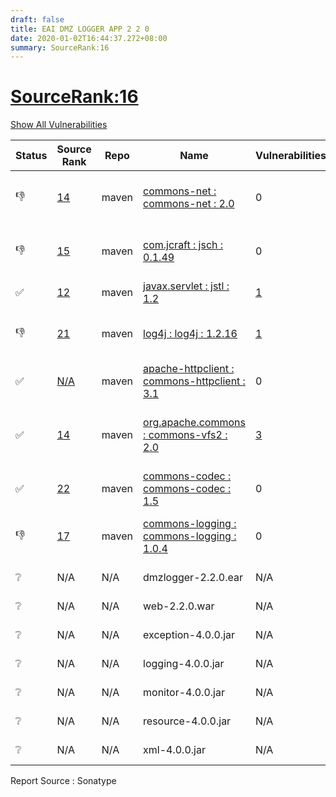 ```yaml
---
draft: false
title: EAI DMZ LOGGER APP 2 2 0
date: 2020-01-02T16:44:37.272+08:00
summary: SourceRank:16
---
```


# <u>SourceRank:16</u>

<a onclick="var x=document.getElementsByName('vulnerabilities');var y=[...x].filter(e=>e.style.display=='none').length==0?'none':'block';x.forEach(e=>e.style.display=y);this.innerHTML=y=='none'?'Show All Vulnerabilities':'Hide All Vulnerabilities'" href="javascript:void(0)">Show All Vulnerabilities</a>

| Status | Source<br/>Rank | Repo | Name | Vulnerabilities | Remarks |
| - | - | - | - | - | - |
|👎|[14](https://libraries.io/maven/commons-net:commons-net/sourcerank)|maven|[commons-net : commons-net : 2.0](https://mvnrepository.com/artifact/commons-net/commons-net/2)|0|Newer version existed in the list|
|👎|[15](https://libraries.io/maven/com.jcraft:jsch/sourcerank)|maven|[com.jcraft : jsch : 0.1.49](https://mvnrepository.com/artifact/com.jcraft/jsch/0.1.49)|0|Newer version existed in the list|
|✅|[12](https://libraries.io/maven/javax.servlet:jstl/sourcerank)|maven|[javax.servlet : jstl : 1.2](https://mvnrepository.com/artifact/javax.servlet/jstl/1.2)|<a href="javascript:void(0)" onclick='var x=document.getElementById("javax.servletjstl1.2-vulnerabilities");x.style.display=x.style.display!="none"?"none":"block"'>1</a><div name='vulnerabilities' style='display:none' id='javax.servletjstl1.2-vulnerabilities'>[CVE-2015-0254](/vulnerabilities/cve-2015-0254/)</div>||
|👎|[21](https://libraries.io/maven/log4j:log4j/sourcerank)|maven|[log4j : log4j : 1.2.16](https://mvnrepository.com/artifact/log4j/log4j/1.2.16)|<a href="javascript:void(0)" onclick='var x=document.getElementById("log4jlog4j1.2.16-vulnerabilities");x.style.display=x.style.display!="none"?"none":"block"'>1</a><div name='vulnerabilities' style='display:none' id='log4jlog4j1.2.16-vulnerabilities'>[✅CVE-2019-17571](/vulnerabilities/cve-2019-17571/)</div>|Newer version existed in the list|
|✅|[N/A](https://libraries.io/maven/apache-httpclient:commons-httpclient/sourcerank)|maven|[apache-httpclient : commons-httpclient : 3.1](https://mvnrepository.com/artifact/apache-httpclient/commons-httpclient/3.1)|0||
|✅|[14](https://libraries.io/maven/org.apache.commons:commons-vfs2/sourcerank)|maven|[org.apache.commons : commons-vfs2 : 2.0](https://mvnrepository.com/artifact/org.apache.commons/commons-vfs2/2)|<a href="javascript:void(0)" onclick='var x=document.getElementById("org.apache.commonscommons-vfs22-vulnerabilities");x.style.display=x.style.display!="none"?"none":"block"'>3</a><div name='vulnerabilities' style='display:none' id='org.apache.commonscommons-vfs22-vulnerabilities'>[CVE-2017-1000487](/vulnerabilities/cve-2017-1000487/)<br />[ST-2015-0173](/vulnerabilities/sonatype-2015-0173/)<br />[ST-2016-0398](/vulnerabilities/sonatype-2016-0398/)</div>|upgrade to 2.6.0 or above<br/>resolve 1 vulnerabilities|
|✅|[22](https://libraries.io/maven/commons-codec:commons-codec/sourcerank)|maven|[commons-codec : commons-codec : 1.5](https://mvnrepository.com/artifact/commons-codec/commons-codec/1.5)|0||
|👎|[17](https://libraries.io/maven/commons-logging:commons-logging/sourcerank)|maven|[commons-logging : commons-logging : 1.0.4](https://mvnrepository.com/artifact/commons-logging/commons-logging/1.0.4)|0|Newer version existed in the list|
|❔|N/A|N/A|dmzlogger-2.2.0.ear|N/A|Unknown component|
|❔|N/A|N/A|web-2.2.0.war|N/A|Unknown component|
|❔|N/A|N/A|exception-4.0.0.jar|N/A|Unknown component|
|❔|N/A|N/A|logging-4.0.0.jar|N/A|Unknown component|
|❔|N/A|N/A|monitor-4.0.0.jar|N/A|Unknown component|
|❔|N/A|N/A|resource-4.0.0.jar|N/A|Unknown component|
|❔|N/A|N/A|xml-4.0.0.jar|N/A|Unknown component|


Report Source : Sonatype
